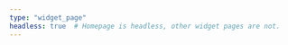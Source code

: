 ```yaml
---
type: "widget_page"
headless: true  # Homepage is headless, other widget pages are not.
---
```

